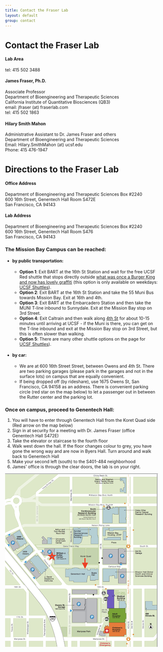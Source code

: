 ```yaml
---
title: Contact the Fraser Lab
layout: default
group: contact
---
```


# Contact the Fraser Lab


<div class="row">

<div class="col-md-4">

  <h4>Lab Area </h4>
  tel: 415 502 3488

</div>

<div class="col-md-4">

  <h4>James Fraser, Ph.D.</h4>
  Associate Professor  <br>
  Department of Bioengineering and Therapeutic Sciences  <br>
  California Institute of Quantitative Biosciences (QB3)  <br>
  email: jfraser (at) fraserlab.com <br>
  tel: 415 502 1863

</div>

<div class="col-md-4">

  <h4> Hilary Smith Mahon</h4>
  Administrative Assistant to Dr. James Fraser and  others<br>
  Department of Bioengineering and Therapeutic Sciences  <br>
  Email:  Hilary.SmithMahon (at) ucsf.edu  <br>
  Phone: 415 476-1947   <br>

</div>

</div>

# Directions to the Fraser Lab

<div class="row">

<div class="col-md-4">

<h4>Office Address</h4>

Department of Bioengineering and Therapeutic Sciences Box #2240<br>
600 16th Street, Genentech Hall Room S472E<br>
San Francisco, CA 94143


</div>

<div class="col-md-4">

<h4>Lab Address</h4>

Department of Bioengineering and Therapeutic Sciences Box #2240<br>
600 16th Street, Genentech Hall Room S476<br>
San Francisco, CA 94143

</div>

</div>




<!-- Our lab is in on the UCSF Mission Bay campus in Genentech Hall (600 16th St, San Francisco, CA 94158)
 -->

### The Mission Bay Campus can be reached:  
* #### by public transportation:
  * **Option 1**: Exit BART at the 16th St Station and wait for the free UCSF Red shuttle that stops directly outside [what was once a Burger King and now has lovely graffiti](https://www.google.com/maps/@37.765092,-122.419164,3a,75y,5.38h,82.64t/data=!3m4!1e1!3m2!1sH_jzIrhuF8wnnEp0duvIEQ!2e0) (this option is only available on weekdays: [UCSF Shuttles](http://www.campuslifeservices.ucsf.edu/transportation/services/shuttles)).
  * **Option 2**: Exit BART at the 16th St Station and take the 55 Muni Bus towards Mission Bay. Exit at 16th and 4th.
  * **Option 3**: Exit BART at the Embarcadero Station and then take the MUNI T-line inbound to Sunnydale. Exit at the Mission Bay stop on 3rd Street.
  * **Option 4**: Exit Caltrain and then walk along [4th St](https://www.google.com/maps/dir/Caltrain+Bike+Station,+311+Townsend+St,+San+Francisco,+CA+94107/600+16th+St,+San+Francisco,+CA,+USA/@37.7718722,-122.4005542,16z/data=!3m1!4b1!4m14!4m13!1m5!1m1!1s0x808f7fd683557039:0xcb4ed812802cede8!2m2!1d-122.395387!2d37.776552!1m5!1m1!1s0x808f7fcf1e3cc5ff:0x6e582d4a0ba7d4ca!2m2!1d-122.3922173!2d37.7671496!3e2) for about 10-15 minutes until arriving at UCSF - if the Muni is there, you can get on the T-line inbound and exit at the Mission Bay stop on 3rd Street, but this is often slower than walking.
  * **Option 5**: There are many other shuttle options on the page for [UCSF Shuttles](http://www.campuslifeservices.ucsf.edu/transportation/services/shuttles)).
* #### by car:
  * We are at 600 16th Street Street, between Owens and 4th St. There are two parking garages (please park in the  garages and not in the surface lots) on campus that are equally convenient.
  * If being dropped off (by rideshare), use 1675 Owens St, San Francisco, CA 94158 as an address. There is convenient parking circle (red star on the map below) to let a passenger out in between the Rutter center and the parking lot.

### Once on campus, proceed to Genentech Hall:
1. You will have to enter through Genentech Hall from the Koret Quad side (Red arrow on the map below)
2. Sign in at security for a meeting with Dr. James Fraser (office Genentech Hall S472E)
3. Take the elevator or staircase to the fourth floor
4. Walk west down the hall. If the floor changes colour to grey, you have gone the wrong way and are now in Byers Hall. Turn around and walk back to Genentech Hall
5. Make your second left (south) to the S401-484 neighborhood
6. James' office is through the clear doors, the lab is on your right.

<img class="img-fluid" src="/static/img/map_to_mission_bay.png" alt="Map of Mission Bay">
